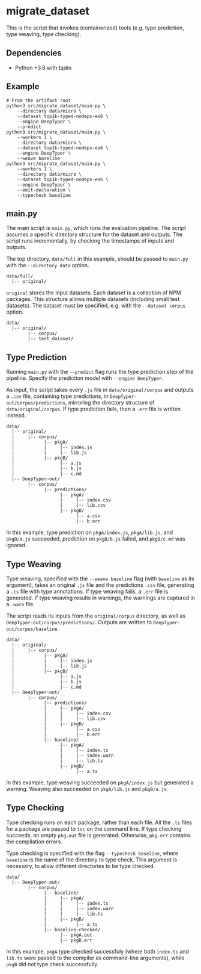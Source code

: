 # migrate_dataset

This is the script that invokes (containerized) tools (e.g. type prediction,
type weaving, type checking).

## Dependencies

* Python +3.6 with tqdm

## Example

    # From the artifact root
    python3 src/migrate_dataset/main.py \
        --directory data/micro \
        --dataset top1k-typed-nodeps-es6 \
        --engine DeepTyper \
        --predict
    python3 src/migrate_dataset/main.py \
        --workers 1 \
        --directory data/micro \
        --dataset top1k-typed-nodeps-es6 \
        --engine DeepTyper \
        --weave baseline
    python3 src/migrate_dataset/main.py \
        --workers 1 \
        --directory data/micro \
        --dataset top1k-typed-nodeps-es6 \
        --engine DeepTyper \
        --emit-declaration \
        --typecheck baseline

## main.py

The main script is `main.py`, which runs the evaluation pipeline. The script
assumes a specific directory structure for the dataset and outputs. The script
runs incrementally, by checking the timestamps of inputs and outputs.

The top directory, `data/full` in this example, should be passed to `main.py`
with the `--directory data` option.

    data/full/
      |-- original/

`original` stores the input datasets. Each dataset is a collection of NPM
packages. This structure allows multiple datasets (including small test
datasets). The dataset must be specified, e.g. with the `--dataset corpus`
option.

    data/
      |-- original/
            |-- corpus/
            |-- test_dataset/

## Type Prediction

Running `main.py` with the `--predict` flag runs the type prediction step of the
pipeline. Specify the prediction model with `--engine DeepTyper`.

As input, the script takes every `.js` file in `data/original/corpus` and
outputs a `.csv` file, containing type predictions, in
`DeepTyper-out/corpus/predictions`, mirroring the directory structure of
`data/original/corpus`. If type prediction fails, then a `.err` file is written
instead.

    data/
      |-- original/
      |     |-- corpus/
      |           |-- pkgA/
      |           |     |-- index.js
      |           |     |-- lib.js
      |           |-- pkgB/
      |                 |-- a.js
      |                 |-- b.js
      |                 |-- c.md
      |-- DeepTyper-out/
            |-- corpus/
                  |-- predictions/
                        |-- pkgA/
                        |     |-- index.csv
                        |     |-- lib.csv
                        |-- pkgB/
                              |-- a.csv
                              |-- b.err

In this example, type prediction on `pkgA/index.js`, `pkgA/lib.js`, and
`pkgB/a.js` succeeded, prediction on `pkgB/b.js` failed, and `pkgB/c.md` was
ignored.

## Type Weaving

Type weaving, specified with the `--weave baseline` flag (with `baseline` as
its argument), takes an original `.js` file and the predictions `.csv` file,
generating a `.ts` file with type annotations. If type weaving fails, a `.err`
file is generated. If type weaving results in warnings, the warnings are
captured in a `.warn` file.

The script reads its inputs from the `original/corpus` directory, as
well as `DeepTyper-out/corpus/predictions/`. Outputs are written to
`DeepTyper-out/corpus/baseline`.

    data/
      |-- original/
      |     |-- corpus/
      |           |-- pkgA/
      |           |     |-- index.js
      |           |     |-- lib.js
      |           |-- pkgB/
      |                 |-- a.js
      |                 |-- b.js
      |                 |-- c.md
      |-- DeepTyper-out/
            |-- corpus/
                  |-- predictions/
                  |     |-- pkgA/
                  |     |     |-- index.csv
                  |     |     |-- lib.csv
                  |     |-- pkgB/
                  |           |-- a.csv
                  |           |-- b.err
                  |-- baseline/
                        |-- pkgA/
                        |     |-- index.ts
                        |     |-- index.warn
                        |     |-- lib.ts
                        |-- pkgB/
                              |-- a.ts

In this example, type weaving succeeded on `pkgA/index.js` but generated a
warning. Weaving also succeeded on `pkgA/lib.js` and `pkgB/a.js`.

## Type Checking

Type checking runs on each package, rather than each file. All the `.ts` files 
for a package are passed to `tsc` on the command line. If type checking
succeeds, an empty `pkg.out` file is generated. Otherwise, `pkg.err` contains
the compilation errors.

Type checking is specified with the flag `--typecheck baseline`, where
`baseline` is the name of the directory to type check. This argument is
necessary, to allow different directories to be type checked.

    data/
      |-- DeepTyper-out/
            |-- corpus/
                  |-- baseline/
                  |     |-- pkgA/
                  |     |     |-- index.ts
                  |     |     |-- index.warn
                  |     |     |-- lib.ts
                  |     |-- pkgB/
                  |           |-- a.ts
                  |-- baseline-checked/
                        |-- pkgA.out
                        |-- pkgB.err

In this example, `pkgA` type checked successfuly (where both `index.ts` and
`lib.ts` were passed to the compiler as command-line arguments), while `pkgB`
did not type check successfully.
